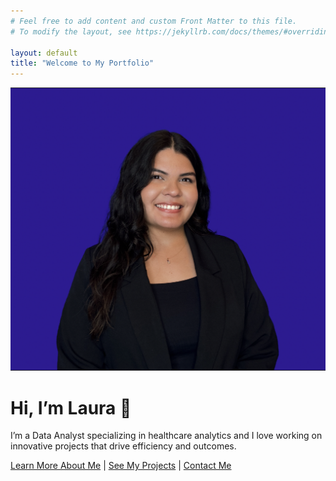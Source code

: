 ```yaml
---
# Feel free to add content and custom Front Matter to this file.
# To modify the layout, see https://jekyllrb.com/docs/themes/#overriding-theme-defaults

layout: default
title: "Welcome to My Portfolio"
---
```


<img src="/assets/images/headshot 2024.png" alt="Headshot of Laura" class="headshot">

# Hi, I’m Laura 👋

I’m a Data Analyst specializing in healthcare analytics and I love working on innovative projects that drive efficiency and outcomes. 

[Learn More About Me](/about) | [See My Projects](/projects) | [Contact Me](/contact)
